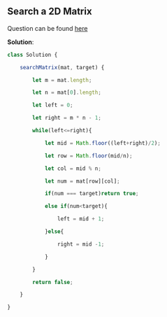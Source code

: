 ## Search a 2D Matrix

Question can be found [here](https://takeuforward.org/plus/data-structures-and-algorithm/binary-search/2d-arrays/search-in-a-2d-matrix)

**Solution**:

```js
class Solution {

    searchMatrix(mat, target) {

        let m = mat.length;

        let n = mat[0].length;

        let left = 0;

        let right = m * n - 1;

        while(left<=right){

            let mid = Math.floor((left+right)/2);

            let row = Math.floor(mid/n);

            let col = mid % n; 

            let num = mat[row][col];

            if(num === target)return true;

            else if(num<target){

                left = mid + 1;

            }else{

                right = mid -1;

            }

        }

        return false;

    }

}
```

